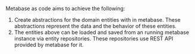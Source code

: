 Metabase as code aims to achieve the following:
1. Create abstractions for the domain entities with in metabase. These abstractions represent the data and the behavior of these entities.
2. The entities above can be loaded and saved from an running metabase instance via entity repositories. These repositories use REST API provided by metabase for it.